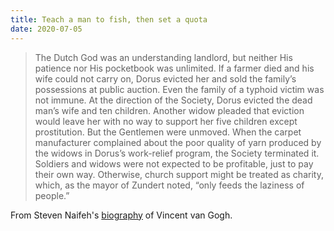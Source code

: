 ```yaml
---
title: Teach a man to fish, then set a quota
date: 2020-07-05
---
```


<!--kg-card-begin: markdown--><blockquote>
<p>The Dutch God was an understanding landlord, but neither His patience nor His pocketbook was unlimited. If a farmer died and his wife could not carry on, Dorus evicted her and sold the family’s possessions at public auction. Even the family of a typhoid victim was not immune. At the direction of the Society, Dorus evicted the dead man’s wife and ten children. Another widow pleaded that eviction would leave her with no way to support her five children except prostitution. But the Gentlemen were unmoved. When the carpet manufacturer complained about the poor quality of yarn produced by the widows in Dorus’s work-relief program, the Society terminated it. Soldiers and widows were not expected to be profitable, just to pay their own way. Otherwise, church support might be treated as charity, which, as the mayor of Zundert noted, “only feeds the laziness of people.”</p>
</blockquote>
<!--kg-card-end: markdown--><!--kg-card-begin: markdown--><p>From Steven Naifeh's <a href="https://www.worldcat.org/title/vincent-van-gogh/oclc/801606169&amp;referer=brief_results">biography</a> of Vincent van Gogh.</p>
<!--kg-card-end: markdown-->